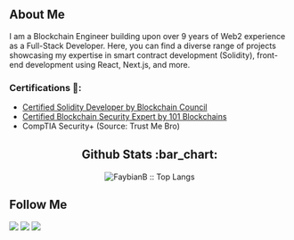 ## About Me

I am a Blockchain Engineer building upon over 9 years of Web2 experience as a Full-Stack Developer. Here, you can find a diverse range of projects showcasing my expertise in smart contract development (Solidity), front-end development using React, Next.js, and more.

### Certifications 🥇:
- [Certified Solidity Developer by Blockchain Council](https://www.credential.net/0df4d84e-13ee-411c-b9e1-c021e584db69)
- [Certified Blockchain Security Expert by 101 Blockchains](https://www.credential.net/554df820-989b-4db6-8b21-46b25e402359)
- CompTIA Security+ (Source: Trust Me Bro)

<h2 align="center">Github Stats :bar_chart:</h2>

<h4 align="center"></h4>

<p align="center"><img src="https://github-readme-stats.vercel.app/api/top-langs/?username=FaybianB&langs_count=10&theme=tokyonight&layout=compact" alt="FaybianB :: Top Langs" /></p>

## Follow Me
[<img src="https://img.shields.io/badge/linkedin-%230077B5.svg?&style=for-the-badge&logo=linkedin&logoColor=white" />](https://www.linkedin.com/in/faybianbyrd/)
[<img src="https://img.shields.io/badge/medium-%2312100E.svg?&style=for-the-badge&logo=medium&logoColor=white" />](https://medium.com/@fbyrd)
[<img src="https://img.shields.io/badge/gmail-%23E4405F.svg?&style=for-the-badge&logo=gmail&logoColor=white" />](mailto:faybian.byrd@gmail.com)
